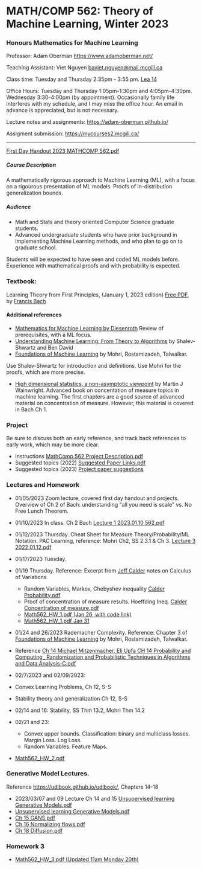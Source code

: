 # MATH/COMP 562: Theory of Machine Learning, Winter 2023
### Honours Mathematics for Machine Learning

Professor: Adam Oberman https://www.adamoberman.net/

Teaching Assistant: Viet Nguyen baviet.nguyen@mail.mcgill.ca

Class time: Tuesday and Thursday 2:35pm - 3:55 pm.  [Lea 14](https://maps.mcgill.ca/?cmp=1&txt=EN&id=Leacock)

Office Hours: Tuesday and Thursday 1:05pm-1:30pm and 4:05pm-4:30pm. Wednesday 3:30-4:00pm (by appointment).  Occasionally family life interferes with my schedule, and I may miss the office hour.  An email in advance is appreciated, but is not necessary. 

Lecture notes and assignments:  https://adam-oberman.github.io/  

Assigment submission: https://mycourses2.mcgill.ca/ 

----
[First Day Handout 2023 MATHCOMP 562.pdf](https://github.com/adam-oberman/adam-oberman.github.io/files/10360709/First.Day.Handout.2023.MATHCOMP.562.pdf)


##### Course Description

A mathematically rigorous approach to Machine Learning (ML), with a focus on a rigourous presentation of ML models.  Proofs of in-distribution generalization bounds.  

##### Audience 

- Math and Stats and theory oriented Computer Science graduate students.  
- Advanced undergraduate students who have prior background in implementing Machine Learning methods, and who plan to go on to graduate school. 

Students will be expected to have seen and coded ML models before. Experience with mathematical proofs and with probability is expected. 

### **Textbook**:

Learning Theory from First Principles, (January 1, 2023 edition)  [Free PDF](https://www.di.ens.fr/%7Efbach/ltfp_book.pdf),  by [Francis Bach](https://www.di.ens.fr/~fbach/)

#### Additional references

- [Mathematics for Machine Learning by Diesenroth](https://mml-book.github.io/) Review of prerequisites, with a ML focus.
- [Understanding Machine Learning: From Theory to Algorithms](https://www.cs.huji.ac.il/~shais/UnderstandingMachineLearning/) by Shalev-Shwartz and Ben David  
- [Foundations of Machine Learning](https://cs.nyu.edu/~mohri/mlbook/) by Mohri, Rostamizadeh, Talwalkar. 

Use Shalev-Shwartz for introduction and definitions.  Use Mohri for the proofs, which are more precise. 

- [High dimensional statistics, a non-asymptotic viewpoint](https://people.eecs.berkeley.edu/~wainwrig/) by Martin J Wainwright. Advanced book on concentation of measure topics in machine learning.  The first chapters are a good source of advanced material on concentration of measure.  However, this material is covered in Bach Ch 1.  

### Project
Be sure to discuss both an early reference, and track back references to early work, which may be more clear. 
- Instructions [MathComp 562 Project Description.pdf](https://github.com/adam-oberman/adam-oberman.github.io/files/10354909/MathComp.562.Project.Description.pdf)
- Suggested topics (2022) [Suggested Paper Links.pdf](https://github.com/adam-oberman/adam-oberman.github.io/files/10354935/Suggested.Paper.Links.pdf)
- Suggested topics (2023)  [Project paper suggestions](https://docs.google.com/document/d/1XPO8v3ga8k2vnZqzIKlj-FrhLI0v94aCgy0d-xTO62o/edit?usp=sharing)

### Lectures and Homework

 - 01/05/2023 Zoom lecture, covered first day handout and projects.  Overview of Ch 2 of Bach: understanding "all you need is scale" vs. No Free Lunch Theorem.
 - 01/10/2023 In class.  Ch 2 Bach [Lecture 1 2023.01.10 562.pdf](https://github.com/adam-oberman/adam-oberman.github.io/files/10386101/Lecture.1.2023.01.10.562.pdf)
 - 01/12/2023 Thursday.  Cheat Sheet for Measure Theory/Probability/ML Notation.  PAC Learning, reference: Mohri Ch2, SS 2.3.1 & Ch 3.  [Lecture 3 2022.01.12.pdf](https://github.com/adam-oberman/adam-oberman.github.io/files/10438119/Lecture.3.2022.01.12.pdf)
 - 01/17/2023 Tuesday. 
 - 01/19 Thursday.  Reference:  Excerpt from [Jeff Calder](https://www-users.cse.umn.edu/~jwcalder/) notes on Calculus of Variations 
   - Random Variables, Markov, Chebyshev inequality [Calder Probability.pdf](https://github.com/adam-oberman/adam-oberman.github.io/files/10451272/Calder.Probability.pdf)
   - Proof of concentration of measure results. Hoeffding Ineq. [Calder Concentration of measure.pdf](https://github.com/adam-oberman/adam-oberman.github.io/files/10461076/Calder.Concentration.of.measure.pdf)
   - [Math562_HW_1.pdf (Jan 26, with code link)](https://github.com/adam-oberman/adam-oberman.github.io/files/10512477/Math562_HW_1.pdf)
   - [Math562_HW_1.pdf Jan 31](https://github.com/adam-oberman/adam-oberman.github.io/files/10551015/Math562_HW_1.pdf)

  - 01/24 and 26/2023  Rademacher Complexity. Reference: Chapter 3 of [Foundations of Machine Learning](https://cs.nyu.edu/~mohri/mlbook/) by Mohri, Rostamizadeh, Talwalkar. 
  - Reference [Ch 14 Michael Mitzenmacher, Eli Upfa CH 14 Probability and Computing_ Randomization and Probabilistic Techniques in Algorithms and Data Analysis-C.pdf](https://github.com/adam-oberman/adam-oberman.github.io/files/10689564/Ch.14.Michael.Mitzenmacher.Eli.Upfa.CH.14.Probability.and.Computing_.Randomization.and.Probabilistic.Techniques.in.Algorithms.and.Data.Analysis-C.pdf)

 - 02/7/2023 and 02/09/2023: 
 - Convex Learning Problems, Ch 12, S-S
 - Stability theory and generalization Ch 12, S-S
 - 02/14 and 16: Stability, SS Thm 13.2, Mohri Thm 14.2
 - 02/21 and 23: 
   - Convex upper bounds.  Classification: binary and multiclass losses.  Margin Loss.  Log Loss. 
   - Random Variables.  Feature Maps. 
 - [Math562_HW_2.pdf](https://github.com/adam-oberman/adam-oberman.github.io/files/10748075/Math562_HW_2.pdf)

### Generative Model Lectures.
Reference  https://udlbook.github.io/udlbook/, Chapters 14-18
- 2023/03/07 and 09 Lecture Ch 14 and 15 [Unsupervised learning Generative Models.pdf](https://github.com/adam-oberman/adam-oberman.github.io/files/10934574/Unsupervised.learning.Generative.Models.pdf)
- [Unsupervised learning Generative Models.pdf](https://github.com/adam-oberman/adam-oberman.github.io/files/10934963/Unsupervised.learning.Generative.Models.pdf)
- [Ch 15 GANS.pdf](https://github.com/adam-oberman/adam-oberman.github.io/files/10934965/Ch.15.GANS.pdf)
- [Ch 16 Normalizing flows.pdf](https://github.com/adam-oberman/adam-oberman.github.io/files/10993680/Ch.16.Normalizing.flows.pdf)
- [Ch 18 Diffusion.pdf](https://github.com/adam-oberman/adam-oberman.github.io/files/10993678/Ch.18.Diffusion.pdf)

### Homework 3
- [Math562_HW_3.pdf (Updated 11am Monday 20th)](https://github.com/adam-oberman/adam-oberman.github.io/files/11019727/Math562_HW_3.pdf)
